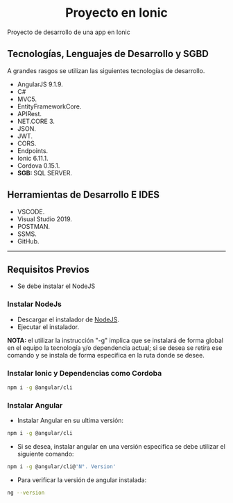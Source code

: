 <p>
    <h1 align="center"> Proyecto en Ionic </h1>
</p>

Proyecto de desarrollo de una app en Ionic

## Tecnologías, Lenguajes de Desarrollo y SGBD

A grandes rasgos se utilizan las siguientes tecnologías de desarrollo.

- AngularJS 9.1.9.
- C#
- MVC5.
- EntityFrameworkCore.
- APIRest.
- NET.CORE 3.
- JSON.
- JWT.
- CORS.
- Endpoints.
- Ionic 6.11.1.
- Cordova 0.15.1.
- <b> SGB: </b> SQL SERVER.

## Herramientas de Desarrollo E IDES

- VSCODE.
- Visual Studio 2019.
- POSTMAN.
- SSMS.
- GitHub.

<hr>

## Requisitos Previos

* Se debe instalar el NodeJS

### Instalar NodeJs

* Descargar el instalador de [NodeJS](https://nodejs.org/es/).
* Ejecutar el instalador.

<b> NOTA: </b> el utilizar la instrucción "-g" implica que se instalará de forma global en el equipo la tecnología y/o dependencia actual; si se desea se retira ese comando y se instala de forma especifica en la ruta donde se desee.

### Instalar Ionic y Dependencias como Cordoba

```bash
npm i -g @angular/cli
```

### Instalar Angular

* Instalar Angular en su ultima versión:
```bash
npm i -g @angular/cli
```

* Si se desea, instalar angular en una versión especifica se debe utilizar el siguiente comando:
```bash
npm i -g @angular/cli@'N°. Version'
```

* Para verificar la versión de angular instalada:

```bash
ng --version
```


